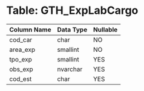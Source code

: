 # Table: GTH_ExpLabCargo

| Column Name | Data Type | Nullable |
|-------------|-----------|----------|
| cod_car | char | NO |
| area_exp | smallint | NO |
| tpo_exp | smallint | YES |
| obs_exp | nvarchar | YES |
| cod_est | char | YES |
